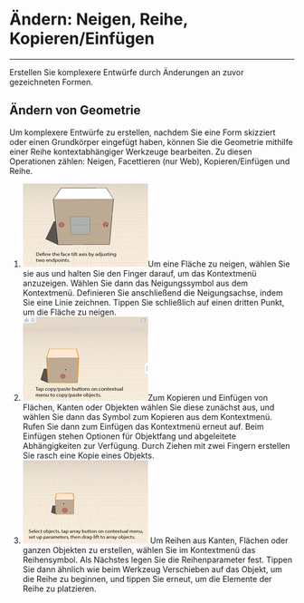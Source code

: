 

# Ändern: Neigen, Reihe, Kopieren/Einfügen

---

Erstellen Sie komplexere Entwürfe durch Änderungen an zuvor gezeichneten Formen.

## Ändern von Geometrie

Um komplexere Entwürfe zu erstellen, nachdem Sie eine Form skizziert oder einen Grundkörper eingefügt haben, können Sie die Geometrie mithilfe einer Reihe kontextabhängiger Werkzeuge bearbeiten. Zu diesen Operationen zählen: Neigen, Facettieren (nur Web), Kopieren/Einfügen und Reihe.

1. ![](Images/GUID-7AC231BB-97FF-40FC-B844-7DF936874F04-low.gif)Um eine Fläche zu neigen, wählen Sie sie aus und halten Sie den Finger darauf, um das Kontextmenü anzuzeigen. Wählen Sie dann das Neigungssymbol aus dem Kontextmenü. Definieren Sie anschließend die Neigungsachse, indem Sie eine Linie zeichnen. Tippen Sie schließlich auf einen dritten Punkt, um die Fläche zu neigen.
2. ![](Images/GUID-B4131EF1-18F5-453C-B430-22B79D6AC0DB-low.gif)Zum Kopieren und Einfügen von Flächen, Kanten oder Objekten wählen Sie diese zunächst aus, und wählen Sie dann das Symbol zum Kopieren aus dem Kontextmenü. Rufen Sie dann zum Einfügen das Kontextmenü erneut auf. Beim Einfügen stehen Optionen für Objektfang und abgeleitete Abhängigkeiten zur Verfügung. Durch Ziehen mit zwei Fingern erstellen Sie rasch eine Kopie eines Objekts.
3. ![](Images/GUID-A5913264-8D07-4E5C-9B4F-E65E6071DAD3-low.gif) Um Reihen aus Kanten, Flächen oder ganzen Objekten zu erstellen, wählen Sie im Kontextmenü das Reihensymbol. Als Nächstes legen Sie die Reihenparameter fest. Tippen Sie dann ähnlich wie beim Werkzeug Verschieben auf das Objekt, um die Reihe zu beginnen, und tippen Sie erneut, um die Elemente der Reihe zu platzieren.

